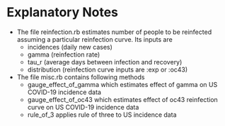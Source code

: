 # Explanatory Notes
  - The file reinfection.rb estimates number of people to be reinfected assuming a particular reinfection curve. Its inputs are
    - incidences (daily new cases)
    - gamma (reinfection rate)
    - tau_r (average days between infection and recovery)
    - distribution (reinfection curve inputs are :exp or :oc43)
  - The file misc.rb contains following methods
    - gauge_effect_of_gamma which estimates effect of gamma on US COVID-19 incidence data
    - gauge_effect_of_oc43 which estimates effect of oc43 reinfection curve on US COVID-19 incidence data
    - rule_of_3 applies rule of three to US incidence data